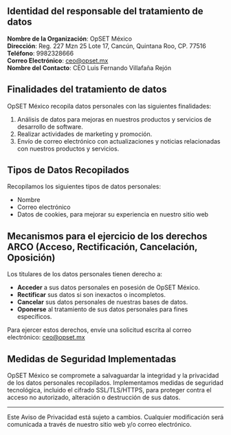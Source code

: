 ## Identidad del responsable del tratamiento de datos

**Nombre de la Organización**: OpSET México  
**Dirección**: Reg. 227 Mzn 25 Lote 17, Cancún, Quintana Roo, CP. 77516  
**Teléfono**: 9982328666  
**Correo Electrónico**: ceo@opset.mx  
**Nombre del Contacto**: CEO Luis Fernando Villafaña Rejón

## Finalidades del tratamiento de datos

OpSET México recopila datos personales con las siguientes finalidades:

1. Análisis de datos para mejoras en nuestros productos y servicios de desarrollo de software.
2. Realizar actividades de marketing y promoción.
3. Envío de correo electrónico con actualizaciones y noticias relacionadas con nuestros productos y servicios.

## Tipos de Datos Recopilados

Recopilamos los siguientes tipos de datos personales:

- Nombre
- Correo electrónico
- Datos de cookies, para mejorar su experiencia en nuestro sitio web

## Mecanismos para el ejercicio de los derechos ARCO (Acceso, Rectificación, Cancelación, Oposición)

Los titulares de los datos personales tienen derecho a:

- **Acceder** a sus datos personales en posesión de OpSET México.
- **Rectificar** sus datos si son inexactos o incompletos.
- **Cancelar** sus datos personales de nuestras bases de datos.
- **Oponerse** al tratamiento de sus datos personales para fines específicos.

Para ejercer estos derechos, envíe una solicitud escrita al correo electrónico: ceo@opset.mx

## Medidas de Seguridad Implementadas

OpSET México se compromete a salvaguardar la integridad y la privacidad de los datos personales recopilados. Implementamos medidas de seguridad tecnológica, incluido el cifrado SSL/TLS/HTTPS, para proteger contra el acceso no autorizado, alteración o destrucción de sus datos.

---

Este Aviso de Privacidad está sujeto a cambios. Cualquier modificación será comunicada a través de nuestro sitio web y/o correo electrónico.
